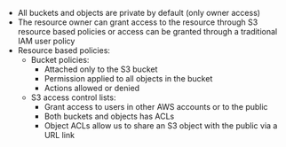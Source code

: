 - All buckets and objects are private by default (only owner access)
- The resource owner can grant access to the resource through S3 resource based policies or access can be granted through a traditional IAM user policy
- Resource based policies:
  - Bucket policies:
    - Attached only to the S3 bucket
    - Permission applied to all objects in the bucket
    - Actions allowed or denied
  - S3 access control lists:
    - Grant access to users in other AWS accounts or to the public
    - Both buckets and objects has ACLs
    - Object ACLs allow us to share an S3 object with the public via a URL link
